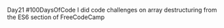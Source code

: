 Day21 #100DaysOfCode I did code challenges on array destructuring from the ES6 section of FreeCodeCamp